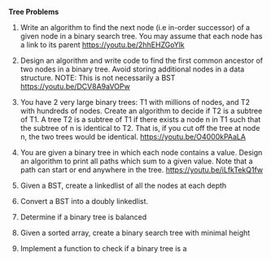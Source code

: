 **Tree Problems**
1. Write an algorithm to find the next node (i.e in-order successor) of a given node in a binary search tree. You may assume that each node has a link to its parent 
https://youtu.be/2hhEHZGoYlk

2. Design an algorithm and write code to find the first common ancestor of two nodes in a binary tree. Avoid storing additional nodes in a data structure. NOTE: This is not necessarily a BST 
https://youtu.be/DCV8A9aVOPw

3. You have 2 very large binary trees: T1 with millions of nodes, and T2 with hundreds of nodes. Create an algorithm to decide if T2 is a subtree of T1. A tree T2 is a subtree of T1 if there exists a node n in T1 such that the subtree of n is identical to T2. That is, if you cut off the tree at node n, the two trees would be identical. 
https://youtu.be/O4000kPAaLA

4. You are given a binary tree in which each node contains a value. Design an algorithm to print all paths which sum to a given value. Note that a path can start or end anywhere in the tree. 
https://youtu.be/iLfkTekQ1fw

5. Given a BST, create a linkedlist of all the nodes at each depth 

6. Convert a BST into a doubly linkedlist.

7. Determine if a binary tree is balanced 

8. Given a sorted array, create a binary search tree with minimal height 

9. Implement a function to check if a binary tree is a 
